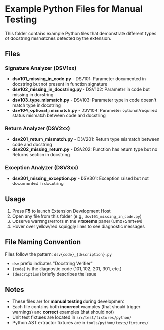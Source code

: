 # Example Python Files for Manual Testing

This folder contains example Python files that demonstrate different types of
docstring mismatches detected by the extension.

## Files

### Signature Analyzer (DSV1xx)

- **dsv101_missing_in_code.py** - DSV101: Parameter documented in docstring but not present in function signature
- **dsv102_missing_in_docstring.py** - DSV102: Parameter in code but missing in docstring
- **dsv103_type_mismatch.py** - DSV103: Parameter type in code doesn't match type in docstring
- **dsv104_optional_mismatch.py** - DSV104: Parameter optional/required status mismatch between code and docstring

### Return Analyzer (DSV2xx)

- **dsv201_return_mismatch.py** - DSV201: Return type mismatch between code and docstring
- **dsv202_missing_return.py** - DSV202: Function has return type but no Returns section in docstring

### Exception Analyzer (DSV3xx)

- **dsv301_missing_exception.py** - DSV301: Exception raised but not documented in docstring

## Usage

1. Press **F5** to launch Extension Development Host
2. Open any file from this folder (e.g., `dsv101_missing_in_code.py`)
3. Observe warnings/errors in the **Problems** panel (Cmd+Shift+M)
4. Hover over yellow/red squiggly lines to see diagnostic messages

## File Naming Convention

Files follow the pattern: `dsv{code}_{description}.py`

- `dsv` prefix indicates "Docstring Verifier"
- `{code}` is the diagnostic code (101, 102, 201, 301, etc.)
- `{description}` briefly describes the issue

## Notes

- These files are for **manual testing** during development
- Each file contains both **incorrect** examples (that should trigger warnings) and **correct** examples (that should not)
- Unit test fixtures are located in `src/test/fixtures/python/`
- Python AST extractor fixtures are in `tools/python/tests/fixtures/`
